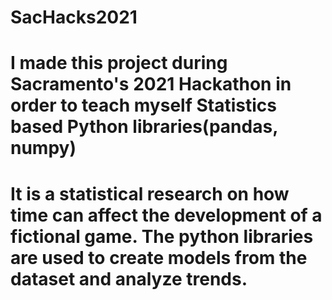 # SacHacks2021
# I made this project during Sacramento's 2021 Hackathon in order to teach myself Statistics based Python libraries(pandas, numpy) 
# It is a statistical research on how time can affect the development of a fictional game. The python libraries are used to create models from the dataset and analyze trends.
